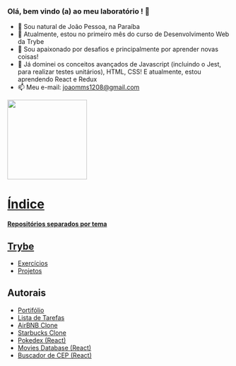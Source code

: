 ### Olá, bem vindo (a) ao meu laboratório ! 👋

- 🔭 Sou natural de João Pessoa, na Paraíba
- 🌱 Atualmente, estou no primeiro mês do curso de Desenvolvimento Web da Trybe
- 👯 Sou apaixonado por desafios e principalmente por aprender novas coisas!
- 🤔 Já dominei os conceitos avançados de Javascript (incluindo o Jest, para realizar testes unitários), HTML, CSS! E atualmente, estou aprendendo React e Redux
- 📫 Meu e-mail: joaomms1208@gmail.com

<div>
  <a href=https://github.com/joaomanoelsoares>   
  <!--- <img height="180cm" src="https://github-readme-stats.vercel.app/api?username=joaomanoelsoares"/> --->
  <img height="180cm" src="https://github-readme-stats-sigma-five.vercel.app/api/top-langs/?username=joaomanoelsoares&theme=dracula"/>
</div>
  
  <h1>Índice</h1>
  <strong>Repositórios separados por tema</strong>
  
  
  <h2>Trybe</h2>
  <ul>
    <li><a href="https://github.com/joaomanoelsoares/Exercicios-Trybe">Exercícios</a></li>
    <li><a href="https://github.com/joaomanoelsoares/Projetos-Trybe">Projetos</a></li>
  </ul>
  
  
  <h2>Autorais</h2>
  <ul>
    <li><a href="https://github.com/joaomanoelsoares/portilofio">Portifólio</a></li>
    <li><a href="https://github.com/joaomanoelsoares/task-list">Lista de Tarefas</a></li>
    <li><a href="https://github.com/joaomanoelsoares/AirBNB-Clone">AirBNB Clone</a></li>
    <li><a href="https://github.com/joaomanoelsoares/Starbucks-Clone">Starbucks Clone</a></li>
    <li><a href="https://github.com/joaomanoelsoares/Pokedex">Pokedex (React)</a></li>
    <li><a href="https://github.com/joaomanoelsoares/movies-db-react">Movies Database (React)</a></li>
    <li><a href="https://github.com/joaomanoelsoares/buscador-cep">Buscador de CEP (React)</a></li>
  </ul>
  
  
